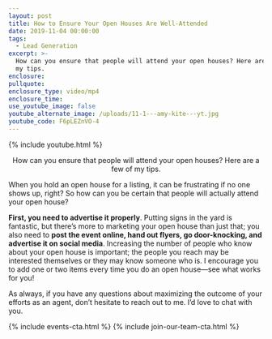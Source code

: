 ```yaml
---
layout: post
title: How to Ensure Your Open Houses Are Well-Attended
date: 2019-11-04 00:00:00
tags:
  - Lead Generation
excerpt: >-
  How can you ensure that people will attend your open houses? Here are a few of
  my tips.
enclosure:
pullquote:
enclosure_type: video/mp4
enclosure_time:
use_youtube_image: false
youtube_alternate_image: /uploads/11-1---amy-kite---yt.jpg
youtube_code: F6pLEZnVO-4
---
```


{% include youtube.html %}

<center>How can you ensure that people will attend your open houses? Here are a few of my tips.</center>

When you hold an open house for a listing, it can be frustrating if no one shows up, right? So how can you be certain that people will actually attend your open house?

**First, you need to advertise it properly**. Putting signs in the yard is fantastic, but there’s more to marketing your open house than just that; you also need to **post the event online, hand out flyers, go door-knocking, and advertise it on social media**. Increasing the number of people who know about your open house is important; the people you reach may be interested themselves or they may know someone who is. I encourage you to add one or two items every time you do an open house—see what works for you\!

As always, if you have any questions about maximizing the outcome of your efforts as an agent, don’t hesitate to reach out to me. I’d love to chat with you.

{% include events-cta.html %} {% include join-our-team-cta.html %}